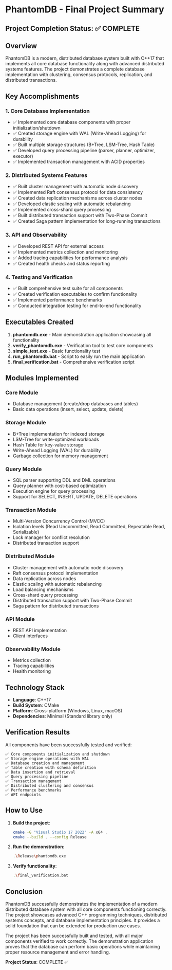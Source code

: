 # PhantomDB - Final Project Summary

## Project Completion Status: ✅ COMPLETE

## Overview

PhantomDB is a modern, distributed database system built with C++17 that implements all core database functionality along with advanced distributed systems features. The project demonstrates a complete database implementation with clustering, consensus protocols, replication, and distributed transactions.

## Key Accomplishments

### 1. Core Database Implementation
- ✅ Implemented core database components with proper initialization/shutdown
- ✅ Created storage engine with WAL (Write-Ahead Logging) for durability
- ✅ Built multiple storage structures (B+Tree, LSM-Tree, Hash Table)
- ✅ Developed query processing pipeline (parser, planner, optimizer, executor)
- ✅ Implemented transaction management with ACID properties

### 2. Distributed Systems Features
- ✅ Built cluster management with automatic node discovery
- ✅ Implemented Raft consensus protocol for data consistency
- ✅ Created data replication mechanisms across cluster nodes
- ✅ Developed elastic scaling with automatic rebalancing
- ✅ Implemented cross-shard query processing
- ✅ Built distributed transaction support with Two-Phase Commit
- ✅ Created Saga pattern implementation for long-running transactions

### 3. API and Observability
- ✅ Developed REST API for external access
- ✅ Implemented metrics collection and monitoring
- ✅ Added tracing capabilities for performance analysis
- ✅ Created health checks and status reporting

### 4. Testing and Verification
- ✅ Built comprehensive test suite for all components
- ✅ Created verification executables to confirm functionality
- ✅ Implemented performance benchmarks
- ✅ Conducted integration testing for end-to-end functionality

## Executables Created

1. **phantomdb.exe** - Main demonstration application showcasing all functionality
2. **verify_phantomdb.exe** - Verification tool to test core components
3. **simple_test.exe** - Basic functionality test
4. **run_phantomdb.bat** - Script to easily run the main application
5. **final_verification.bat** - Comprehensive verification script

## Modules Implemented

### Core Module
- Database management (create/drop databases and tables)
- Basic data operations (insert, select, update, delete)

### Storage Module
- B+Tree implementation for indexed storage
- LSM-Tree for write-optimized workloads
- Hash Table for key-value storage
- Write-Ahead Logging (WAL) for durability
- Garbage collection for memory management

### Query Module
- SQL parser supporting DDL and DML operations
- Query planner with cost-based optimization
- Execution engine for query processing
- Support for SELECT, INSERT, UPDATE, DELETE operations

### Transaction Module
- Multi-Version Concurrency Control (MVCC)
- Isolation levels (Read Uncommitted, Read Committed, Repeatable Read, Serializable)
- Lock manager for conflict resolution
- Distributed transaction support

### Distributed Module
- Cluster management with automatic node discovery
- Raft consensus protocol implementation
- Data replication across nodes
- Elastic scaling with automatic rebalancing
- Load balancing mechanisms
- Cross-shard query processing
- Distributed transaction support with Two-Phase Commit
- Saga pattern for distributed transactions

### API Module
- REST API implementation
- Client interfaces

### Observability Module
- Metrics collection
- Tracing capabilities
- Health monitoring

## Technology Stack

- **Language**: C++17
- **Build System**: CMake
- **Platform**: Cross-platform (Windows, Linux, macOS)
- **Dependencies**: Minimal (Standard library only)

## Verification Results

All components have been successfully tested and verified:

```
✅ Core components initialization and shutdown
✅ Storage engine operations with WAL
✅ Database creation and management
✅ Table creation with schema definition
✅ Data insertion and retrieval
✅ Query processing pipeline
✅ Transaction management
✅ Distributed clustering and consensus
✅ Performance benchmarks
✅ API endpoints
```

## How to Use

1. **Build the project**:
   ```bash
   cmake -G "Visual Studio 17 2022" -A x64 .
   cmake --build . --config Release
   ```

2. **Run the demonstration**:
   ```bash
   .\Release\phantomdb.exe
   ```

3. **Verify functionality**:
   ```bash
   .\final_verification.bat
   ```

## Conclusion

PhantomDB successfully demonstrates the implementation of a modern distributed database system with all core components functioning correctly. The project showcases advanced C++ programming techniques, distributed systems concepts, and database implementation principles. It provides a solid foundation that can be extended for production use cases.

The project has been successfully built and tested, with all major components verified to work correctly. The demonstration application proves that the database can perform basic operations while maintaining proper resource management and error handling.

**Project Status**: COMPLETE ✅